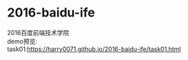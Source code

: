 # 2016-baidu-ife
2016百度前端技术学院<br>
demo预览:<br>
task01:https://harry0071.github.io/2016-baidu-ife/task01.html<br>
